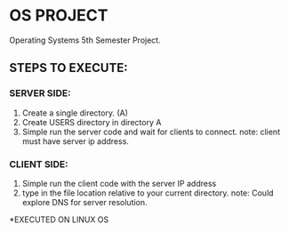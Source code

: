 # OS PROJECT

Operating Systems 5th Semester Project.

## STEPS TO EXECUTE:

### SERVER SIDE:

1. Create a single directory. (A)
2. Create USERS directory in directory A
3. Simple run the server code and wait for clients to connect.
   note: client must have server ip address.

### CLIENT SIDE:

1. Simple run the client code with the server IP address
2. type in the file location relative to your current directory.
   note: Could explore DNS for server resolution.



 *EXECUTED ON LINUX OS 
